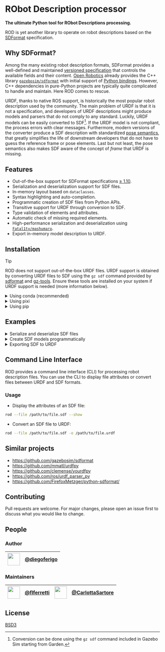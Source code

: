 # RObot Description processor

**The ultimate Python tool for RObot Descriptions processing.**

ROD is yet another library to operate on robot descriptions based on the [SDFormat][sdformat] specification.

## Why SDFormat?

Among the many existing robot description formats, SDFormat provides a well-defined and maintained [versioned specification][sdformat_spec] that controls the available fields and their content.
[Open Robotics][open_robotics] already provides the C++ library [`gazebosim/sdformat`](https://github.com/gazebosim/sdformat) with initial support of [Python bindings][sdformat_python].
However, C++ dependencies in pure-Python projects are typically quite complicated to handle and maintain.
Here ROD comes to rescue.

URDF, thanks to native ROS support, is historically the most popular robot description used by the community.
The main problem of URDF is that it is not a specification, and developers of URDF descriptions might produce models and parsers that do not comply to any standard.
Luckily, URDF models can be easily converted to SDF[^urdf_to_sdf].
If the URDF model is not compliant, the process errors with clear messages.
Furthermore, modern versions of the converter produce a SDF description with standardized [pose semantics][pose_semantics],
that greatly simplifies the life of downstream developers that do not have to guess the reference frame or pose elements.
Last but not least, the pose semantics also makes SDF aware of the concept of _frame_ that URDF is missing.

## Features

- Out-of-the-box support for SDFormat specifications [≥ 1.10][sdformat_spec_110].
- Serialization and deserialization support for SDF files.
- In-memory layout based on `dataclasses`.
- Syntax highlighting and auto-completion.
- Programmatic creation of SDF files from Python APIs.
- Transitive support for URDF through conversion to SDF.
- Type validation of elements and attributes.
- Automatic check of missing required elements.
- High-performance serialization and deserialization using [`Fatal1ty/mashumaro`][mashumaro].
- Export in-memory model description to URDF.

[mashumaro]: https://github.com/Fatal1ty/mashumaro
[open_robotics]: https://www.openrobotics.org/
[pose_semantics]: http://sdformat.org/tutorials?tut=pose_frame_semantics_proposal&cat=pose_semantics_docs&
[sdformat]: http://sdformat.org/
[sdformat_python]: http://sdformat.org/tutorials?tut=python_bindings&cat=developers&
[sdformat_spec]: http://sdformat.org/spec
[sdformat_spec_110]: http://sdformat.org/spec?elem=sdf&ver=1.10
[urdf]: http://wiki.ros.org/urdf

[^urdf_to_sdf]: Conversion can be done using the `gz sdf` command included in Gazebo Sim starting from Garden.

## Installation

> [!TIP]
> ROD does not support out-of-the-box URDF files.
> URDF support is obtained by converting URDF files to SDF using the `gz sdf` command provided by [sdformat][sdformat_repo] and [gz-tools][gz-tools_repo].
> Ensure these tools are installed on your system if URDF support is needed (more information below).

[sdformat_repo]: https://github.com/gazebosim/sdformat
[gz-tools_repo]: https://github.com/gazebosim/gz-tools

<details>
<summary>Using conda (recommended)</summary>

Installing ROD using `conda` is the recommended way to obtain a complete installation with out-of-the-box support for both URDF and SDF descriptions:

```bash
conda install rod -c conda-forge
```

This will automatically install `sdformat` and `gz-tools`.

</details>

<details>
<summary>Using pixi</summary>

[`pixi`](https://pixi.sh) definetly provides the quickest way to start using ROD. You can run the tests by executing:

```bash
pixi run test
```

or install the default dependencies with:

```bash
pixi install
```

check out the [pyproject.toml](./pyproject.toml) file for the list of all available features and read the [`pixi`](https://pixi.sh) documentation for more information.

</details>


<details>
<summary>Using pip</summary>

You can install ROD from PyPI with [`pypa/pip`][pip], preferably in a [virtual environment][venv]:

```bash
pip install rod[all]
```

If you need URDF support, follow the [official instructions][gazebo_sim_docs] to install Gazebo Sim on your operating system,
making sure to obtain `sdformat ≥ 13.0` and `gz-tools ≥ 2.0`.

You don't need to install the entire Gazebo Sim suite.
For example, on Ubuntu, you can only install the `libsdformat13 gz-tools2` packages.

[pip]: https://github.com/pypa/pip/
[venv]: https://docs.python.org/3.10/tutorial/venv.html
[gazebo_sim_docs]: https://gazebosim.org/docs

</details>

## Examples

<details>
<summary>Serialize and deserialize SDF files</summary>

```python
import pathlib

from rod import Sdf

# Supported SDF resources
sdf_resource_1 = "/path/to/file.sdf"
sdf_resource_2 = pathlib.Path(sdf_resource_1)
sdf_resource_3 = sdf_resource_2.read_text()

# Deserialize SDF resources
sdf_1 = Sdf.load(sdf=sdf_resource_1)
sdf_2 = Sdf.load(sdf=sdf_resource_2)
sdf_3 = Sdf.load(sdf=sdf_resource_3)

# Serialize in-memory Sdf object
print(sdf_3.serialize(pretty=True))
```

</details>

<details>
<summary>Create SDF models programmatically</summary>

```python
from rod import Axis, Inertia, Inertial, Joint, Limit, Link, Model, Sdf, Xyz

sdf = Sdf(
    version="1.7",
    model=Model(
        name="my_model",
        link=[
            Link(name="base_link", inertial=Inertial(mass=1.0, inertia=Inertia())),
            Link(name="my_link", inertial=Inertial(mass=0.5, inertia=Inertia())),
        ],
        joint=Joint(
            name="base_to_my_link",
            type="revolute",
            parent="base_link",
            child="my_link",
            axis=Axis(xyz=Xyz(xyz=[0, 0, 1]), limit=Limit(lower=-3.13, upper=3.14)),
        ),
    ),
)

print(sdf.serialize(pretty=True))
```

```xml
<?xml version="1.0" encoding="utf-8"?>
<sdf version="1.7">
  <model name="my_model">
    <link name="base_link">
      <inertial>
        <mass>1.0</mass>
        <inertia>
          <ixx>1.0</ixx>
          <iyy>1.0</iyy>
          <izz>1.0</izz>
          <ixy>0.0</ixy>
          <ixz>0.0</ixz>
          <iyz>0.0</iyz>
        </inertia>
      </inertial>
    </link>
    <link name="my_link">
      <inertial>
        <mass>0.5</mass>
        <inertia>
          <ixx>1.0</ixx>
          <iyy>1.0</iyy>
          <izz>1.0</izz>
          <ixy>0.0</ixy>
          <ixz>0.0</ixz>
          <iyz>0.0</iyz>
        </inertia>
      </inertial>
    </link>
    <joint name="base_to_my_link" type="revolute">
      <parent>base_link</parent>
      <child>my_link</child>
      <axis>
        <xyz>0 0 1</xyz>
        <limit>
          <lower>-3.13</lower>
          <upper>3.14</upper>
        </limit>
      </axis>
    </joint>
  </model>
</sdf>
```

</details>

<details>
<summary>Exporting SDF to URDF</summary>

```python
# Generate first the 'sdf' object with the collapsed code
# of the section 'Create SDF models programmatically'.

from rod.urdf.exporter import UrdfExporter

urdf_string = UrdfExporter(pretty=True, gazebo_preserve_fixed_joints=True).to_urdf_string(
    sdf=sdf
)

print(urdf_string)
```

```xml
<?xml version="1.0" encoding="utf-8"?>
<robot name="my_model">
  <link name="base_link">
    <inertial>
      <origin xyz="0.0 0.0 0.0" rpy="0.0 0.0 0.0"/>
      <mass value="1.0"/>
      <inertia ixx="1.0" ixy="0.0" ixz="0.0" iyy="1.0" iyz="0.0" izz="1.0"/>
    </inertial>
  </link>
  <link name="my_link">
    <inertial>
      <origin xyz="0.0 0.0 0.0" rpy="0.0 0.0 0.0"/>
      <mass value="0.5"/>
      <inertia ixx="1.0" ixy="0.0" ixz="0.0" iyy="1.0" iyz="0.0" izz="1.0"/>
    </inertial>
  </link>
  <joint name="base_to_my_link" type="revolute">
    <origin xyz="0.0 0.0 0.0" rpy="0.0 0.0 0.0"/>
    <parent link="base_link"/>
    <child link="my_link"/>
    <axis xyz="0 0 1"/>
    <limit effort="3.4028235e+38" velocity="3.4028235e+38" lower="-3.13" upper="3.14"/>
  </joint>
</robot>
```

</details>

## Command Line Interface

ROD provides a command line interface (CLI) for processing robot description files. You can use the CLI to display file attributes or convert files between URDF and SDF formats.

### Usage

- Display the attributes of an SDF file:

```sh
rod --file /path/to/file.sdf --show
```

- Convert an SDF file to URDF:

```sh
rod --file /path/to/file.sdf -o /path/to/file.urdf
```

## Similar projects

- https://github.com/gazebosim/sdformat
- https://github.com/mmatl/urdfpy
- https://github.com/clemense/yourdfpy
- https://github.com/ros/urdf_parser_py
- https://github.com/FirefoxMetzger/python-sdformat/

## Contributing

Pull requests are welcome.
For major changes, please open an issue first to discuss what you would like to change.

## People

### Author

| [<img src="https://github.com/diegoferigo.png" width="40">][df] | [@diegoferigo][df] |
|:---------------------------------------------------------------:|:------------------:|

[df]: https://github.com/diegoferigo

### Maintainers

| [<img src="https://github.com/flferretti.png" width="40">][ff] | [@flferretti][ff] | [<img src="https://github.com/CarlottaSartore.png" width="40">][cs] | [@CarlottaSartore][cs] |
|:---------------------------------------------------------------:|:------------------:|:---------------------------------------------------------------:|:------------------:|



[ff]: https://github.com/flferretti
[cs]: https://github.com/CarlottaSartore

## License

[BSD3](https://choosealicense.com/licenses/bsd-3-clause/)
